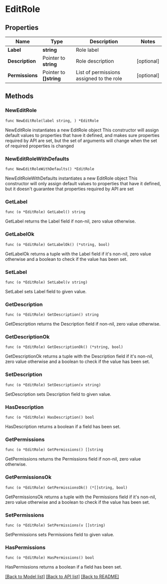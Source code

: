 # EditRole

## Properties

Name | Type | Description | Notes
------------ | ------------- | ------------- | -------------
**Label** | **string** | Role label | 
**Description** | Pointer to **string** | Role description | [optional] 
**Permissions** | Pointer to **[]string** | List of permissions assigned to the role | [optional] 

## Methods

### NewEditRole

`func NewEditRole(label string, ) *EditRole`

NewEditRole instantiates a new EditRole object
This constructor will assign default values to properties that have it defined,
and makes sure properties required by API are set, but the set of arguments
will change when the set of required properties is changed

### NewEditRoleWithDefaults

`func NewEditRoleWithDefaults() *EditRole`

NewEditRoleWithDefaults instantiates a new EditRole object
This constructor will only assign default values to properties that have it defined,
but it doesn't guarantee that properties required by API are set

### GetLabel

`func (o *EditRole) GetLabel() string`

GetLabel returns the Label field if non-nil, zero value otherwise.

### GetLabelOk

`func (o *EditRole) GetLabelOk() (*string, bool)`

GetLabelOk returns a tuple with the Label field if it's non-nil, zero value otherwise
and a boolean to check if the value has been set.

### SetLabel

`func (o *EditRole) SetLabel(v string)`

SetLabel sets Label field to given value.


### GetDescription

`func (o *EditRole) GetDescription() string`

GetDescription returns the Description field if non-nil, zero value otherwise.

### GetDescriptionOk

`func (o *EditRole) GetDescriptionOk() (*string, bool)`

GetDescriptionOk returns a tuple with the Description field if it's non-nil, zero value otherwise
and a boolean to check if the value has been set.

### SetDescription

`func (o *EditRole) SetDescription(v string)`

SetDescription sets Description field to given value.

### HasDescription

`func (o *EditRole) HasDescription() bool`

HasDescription returns a boolean if a field has been set.

### GetPermissions

`func (o *EditRole) GetPermissions() []string`

GetPermissions returns the Permissions field if non-nil, zero value otherwise.

### GetPermissionsOk

`func (o *EditRole) GetPermissionsOk() (*[]string, bool)`

GetPermissionsOk returns a tuple with the Permissions field if it's non-nil, zero value otherwise
and a boolean to check if the value has been set.

### SetPermissions

`func (o *EditRole) SetPermissions(v []string)`

SetPermissions sets Permissions field to given value.

### HasPermissions

`func (o *EditRole) HasPermissions() bool`

HasPermissions returns a boolean if a field has been set.


[[Back to Model list]](../README.md#documentation-for-models) [[Back to API list]](../README.md#documentation-for-api-endpoints) [[Back to README]](../README.md)


